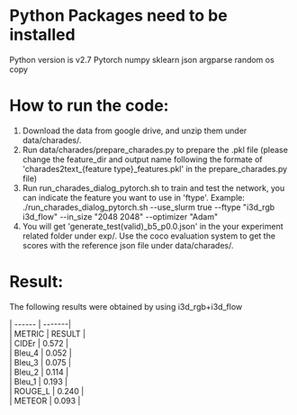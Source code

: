 # Python Packages need to be installed
Python version is v2.7
Pytorch
numpy
sklearn
json 
argparse
random
os
copy

# How to run the code:

   1. Download the data from google drive, and unzip them under data/charades/.
   2. Run data/charades/prepare_charades.py to prepare the .pkl file (please change the feature_dir and output name following the formate of 'charades2text_{feature type}_features.pkl' in the prepare_charades.py file)
   3. Run run_charades_dialog_pytorch.sh to train and test the network, you can indicate the feature you want to use in 'ftype'. Example: ./run_charades_dialog_pytorch.sh --use_slurm true --ftype "i3d_rgb i3d_flow" --in_size "2048 2048" --optimizer "Adam"
   4. You will get 'generate_test(valid)_b5_p0.0.json' in the your experiment related folder under exp/. Use the coco evaluation system to get the scores with the reference json file under data/charades/.

# Result:

The following results were obtained by using i3d_rgb+i3d_flow
 
 
| ------  | -------|  
| METRIC  | RESULT |    
| CIDEr   |  0.572 |        
| Bleu_4  |  0.052 |   
| Bleu_3  |  0.075 |     
| Bleu_2  |  0.114 |  
| Bleu_1  |  0.193 |  
| ROUGE_L |  0.240 |  
| METEOR  |  0.093 |  
